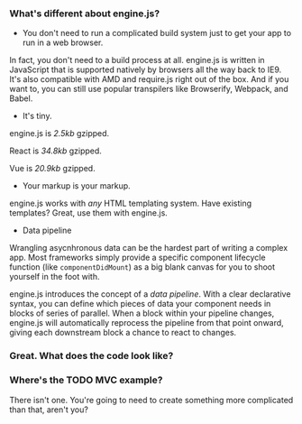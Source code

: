 ### What's different about engine.js?

+ You don't need to run a complicated build system just to get your app to run in a web browser.

In fact, you don't need to a build process at all. engine.js is written in JavaScript that is supported natively by browsers all the way back to IE9. It's also compatible with AMD and require.js right out of the box. And if you want to, you can still use popular transpilers like Browserify, Webpack, and Babel.

+ It's tiny.

engine.js is _2.5kb_ gzipped.

React is _34.8kb_ gzipped.

Vue is _20.9kb_ gzipped.

+ Your markup is your markup.

engine.js works with _any_ HTML templating system. Have existing templates? Great, use them with engine.js.

+ Data pipeline

Wrangling asycnhronous data can be the hardest part of writing a complex app.  Most frameworks simply provide a specific component lifecycle function (like `componentDidMount`) as a big blank canvas for you to shoot yourself in the foot with.

engine.js introduces the concept of a _data pipeline_. With a clear declarative syntax, you can define which pieces of data your component needs in blocks of series of parallel. When a block within your pipeline changes, engine.js will automatically reprocess the pipeline from that point onward, giving each downstream block a chance to react to changes.

### Great. What does the code look like?

### Where's the TODO MVC example?

There isn't one.  You're going to need to create something more complicated than that, aren't you?
